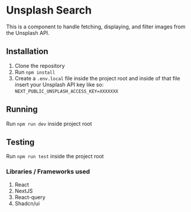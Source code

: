 # Unsplash Search

This is a component to handle fetching, displaying, and filter images from the Unsplash API.

## Installation

1. Clone the repository
2. Run `npm install`
3. Create a `.env.local` file inside the project root and inside of that file insert your Unsplash API key like so: `NEXT_PUBLIC_UNSPLASH_ACCESS_KEY=XXXXXXX`

## Running

Run `npm run dev` inside project root

## Testing

Run `npm run test` inside the project root

### Libraries / Frameworks used

1. React
2. NextJS
3. React-query
4. Shadcn/ui
